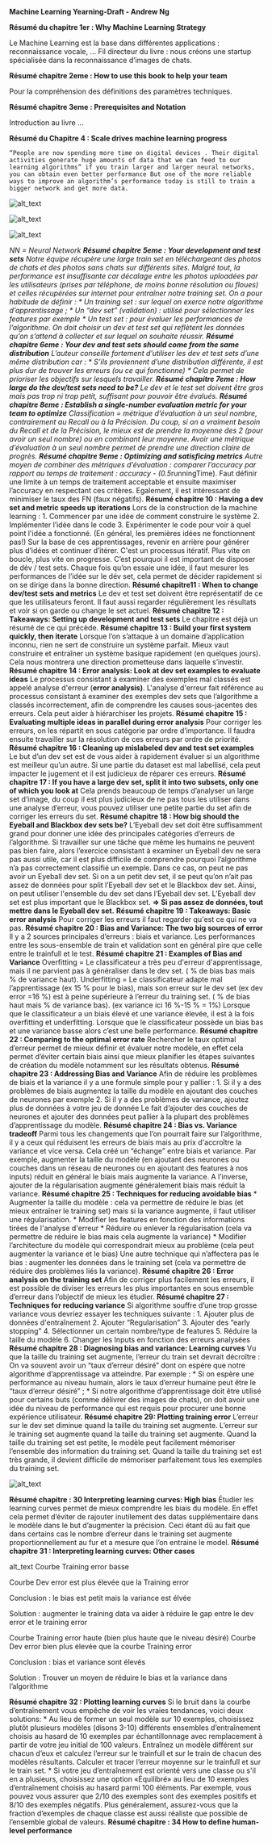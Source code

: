 ﻿**Machine Learning Yearning-Draft - Andrew Ng**

**Résumé du chapitre 1er : Why Machine Learning Strategy**

 Le Machine Learning est la base dans différentes applications : reconnaissance vocale, … Fil directeur du livre : nous créons une startup spécialisée dans la reconnaissance d’images de chats.
 
**Résumé chapitre 2eme : How to use this book to help your team** 
  
  Pour la compréhension des définitions des paramètres techniques.

**Résumé chapitre 3eme : Prerequisites and Notation** 
   
   Introduction au livre ...
   
**Résumé du Chapitre 4 : Scale drives machine learning progress**
   
    “People are now spending more time on digital devices . Their digital activities generate huge amounts of data that we can feed to our learning algorithms” if you train larger and larger neural networks, you can obtain even better performance But one of the more reliable ways to improve an algorithm’s performance today is still to train a bigger network and get more data.

![alt_text](images/Resum-Alexis0.png "image_tooltip")

![alt_text](images/Resum-Alexis1.png "image_tooltip")

![alt_text](images/Resum-Alexis2.png "image_tooltip") 

*NN = Neural Network **Résumé chapitre 5eme : Your development and test sets** Notre équipe récupère une large train set en téléchargeant des photos de chats et des photos sans chats sur différents sites. Malgré tout, la performance est insuffisante car décalage entre les photos uploadées par les utilisateurs (prises par téléphone, de moins bonne résolution ou floues) et celles récupérées sur internet pour entraîner notre training set. On a pour habitude de définir : * Un training set : sur lequel on exerce notre algorithme d’apprentissage ; * Un “dev set” (validation) : utilisé pour sélectionner les features par exemple * Un test set : pour évaluer les performances de l’algorithme. On doit choisir un dev et test set qui reflètent les données qu’on s’attend à collecter et sur lequel on souhaite réussir. **Résumé chapitre 6eme : Your dev and test sets should come from the same distribution** L’auteur conseille fortement d’utiliser les dev et test sets d’une même distribution car : * S’ils proviennent d’une distribution différente, il est plus dur de trouver les erreurs (ou ce qui fonctionne) * Cela permet de prioriser les objectifs sur lesquels travailler. **Résumé chapitre 7eme : How large do the dev/test sets need to be?** Le dev et le test set doivent être gros mais pas trop ni trop petit, suffisant pour pouvoir être évalués. **Résumé chapitre 8eme : Establish a single-number evaluation metric for your team to optimize** Classification = métrique d’évaluation à un seul nombre, contrairement au Recall ou à la Précision. Du coup, si on a vraiment besoin du Recall et de la Précision, le mieux est de prendre la moyenne des 2 (pour avoir un seul nombre) ou en combinant leur moyenne. Avoir une métrique d’évaluation à un seul nombre permet de prendre une direction claire de progrès. **Résumé chapitre 9eme : Optimizing and satisficing metrics** Autre moyen de combiner des métriques d’évaluation : comparer l’accuracy par rapport au temps de traitement : accuracy - (0.5*runningTime). Faut définir une limite à un temps de traitement acceptable et ensuite maximiser l’accuracy en respectant ces critères. Egalement, il est intéressant de minimiser le taux des FN (faux négatifs). **Résumé chapitre 10 : Having a dev set and metric speeds up iterations** Lors de la construction de la machine learning : 1. Commencer par une idée de comment construire le système 2. Implémenter l’idée dans le code 3. Expérimenter le code pour voir à quel point l'idée a fonctionné. (En général, les premières idées ne fonctionnent pas!) Sur la base de ces apprentissages, revenir en arrière pour générer plus d’idées et continuer d’itérer. C'est un processus itératif. Plus vite on boucle, plus vite on progresse. C’est pourquoi il est important de disposer de dév / test sets. Chaque fois qu’on essaie une idée, il faut mesurer les performances de l’idée sur le dév set, cela permet de décider rapidement si on se dirige dans la bonne direction. **Résumé chapitre11 : When to change dev/test sets and metrics** Le dev et test set doivent être représentatif de ce que les utilisateurs feront. Il faut aussi regarder régulièrement les résultats et voir si on garde ou change le set actuel. **Résumé chapitre 12 : Takeaways: Setting up development and test sets** Le chapitre est déjà un résumé de ce qui précède. **Résumé chapitre 13 : Build your first system quickly, then iterate** Lorsque l’on s’attaque à un domaine d’application inconnu, rien ne sert de construire un système parfait. Mieux vaut construire et entraîner un système basique rapidement (en quelques jours). Cela nous montrera une direction prometteuse dans laquelle s’investir. **Résumé chapitre 14 : Error analysis: Look at dev set examples to evaluate ideas** Le processus consistant à examiner des exemples mal classés est appelé analyse d'erreur (​**error analysis​)**. L'analyse d'erreur fait référence au processus consistant à examiner des exemples dev sets que l’algorithme a classés incorrectement, afin de comprendre les causes sous-jacentes des erreurs. Cela peut aider à hiérarchiser les projets. **Résumé chapitre 15 : Evaluating multiple ideas in parallel during error analysis** Pour corriger les erreurs, on les répartit en sous catégorie par ordre d’importance. Il faudra ensuite travailler sur la résolution de ces erreurs par ordre de priorité. **Résumé chapitre 16 : Cleaning up mislabeled dev and test set examples** Le but d’un dev set est de vous aider à rapidement évaluer si un algorithme est meilleur qu’un autre. Si une partie du dataset est mal labellisé, cela peut impacter le jugement et il est judicieux de réparer ces erreurs. **Résumé chapitre 17 : If you have a large dev set, split it into two subsets, only one of which you look at** Cela prends beaucoup de temps d’analyser un large set d’image, du coup il est plus judicieux de ne pas tous les utiliser dans une analyse d’erreur, vous pouvez utiliser une petite partie du set afin de corriger les erreurs du set. **Résumé chapitre 18 : How big should the Eyeball and Blackbox dev sets be?** L’Eyeball dev set doit être suffisamment grand pour donner une idée des principales catégories d’erreurs de l’algorithme. Si travailler sur une tâche que même les humains ne peuvent pas bien faire, alors l’exercice consistant à examiner un Eyeball dev ne sera pas aussi utile, car il est plus difficile de comprendre pourquoi l’algorithme n’a pas correctement classifié un exemple. Dans ce cas, on peut ne pas avoir un Eyeball dev set. Si on a un petit dev set, il se peut qu’on n’ait pas assez de données pour split l’Eyeball dev set et le Blackbox dev set. Ainsi, on peut utiliser l'ensemble du dev set dans l’Eyeball dev set. L’Eyeball dev set est plus important que le Blackbox set. **=> Si pas assez de données, tout mettre dans le Eyeball dev set.** **Résumé chapitre 19 : Takeaways: Basic error analysis** Pour corriger les erreurs il faut regarder qu'est ce qui ne va pas. **Résumé chapitre 20 : Bias and Variance: The two big sources of error** Il y a 2 sources principales d’erreurs : biais et variance. Les performances entre les sous-ensemble de train et validation sont en général pire que celle entre le trainfull et le test. **Résumé chapitre 21 : Examples of Bias and Variance** Overfitting = Le classificateur a très peu d'erreur d'apprentissage, mais il ne parvient pas à généraliser dans le dev set. ( % de bias bas mais % de variance haut). Underfitting = Le classificateur adapte mal l’apprentissage (ex 15 % pour le bias), mais son erreur sur le dev set (ex dev error =16 %) est à peine supérieure à l’erreur du training set. ( % de bias haut mais % de variance bas). (ex variance ici 16 %-15 % = 1%) Lorsque que le classificateur a un biais élevé et une variance élevée, il est à la fois overfitting et underfitting. Lorsque que le classificateur possède un bias bas et une variance basse alors c’est une belle performance. **Résumé chapitre 22 : Comparing to the optimal error rate** Rechercher le taux optimal d’erreur permet de mieux définir et évaluer notre modèle, en effet cela permet d’éviter certain biais ainsi que mieux planifier les étapes suivantes de création du modèle notamment sur les résultats obtenus. **Résumé chapitre 23 : Addressing Bias and Variance** Afin de réduire les problèmes de biais et la variance il y a une formule simple pour y pallier : 1. Si il y a des problèmes de biais augmentez la taille du modèle en ajoutant des couches de neurones par exemple 2. Si il y a des problèmes de variance, ajoutez plus de données à votre jeu de donnée Le fait d’ajouter des couches de neurones et ajouter des données peut pallier à la plupart des problèmes d’apprentissage du modèle. **Résumé chapitre 24 : Bias vs. Variance tradeoff** Parmi tous les changements que l’on pourrait faire sur l’algorithme, il y a ceux qui réduisent les erreurs de biais mais au prix d'accroître la variance et vice versa. Cela créé un “échange” entre biais et variance. Par exemple, augmenter la taille du modèle (en ajoutant des neurones ou couches dans un réseau de neurones ou en ajoutant des features à nos inputs) réduit en général le biais mais augmente la variance. A l’inverse, ajouter de la régularisation augmente généralement biais mais réduit la variance. **Résumé chapitre 25 : Techniques for reducing avoidable bias** * Augmenter la taille du modèle : cela va permettre de réduire le bias (et mieux entraîner le training set) mais si la variance augmente, il faut utiliser une régularisation. * Modifier les features en fonction des informations tirées de l'analyse d'erreur * Réduire ou enlever la régularisation (cela va permettre de réduire le bias mais cela augmente la variance) * Modifier l’architecture du modèle qui correspondrait mieux au problème (cela peut augmenter la variance et le bias) Une autre technique qui n’affectera pas le bias : augmenter les données dans le training set (cela va permettre de réduire des problèmes liés la variance). **Résumé chapitre 26 : Error analysis on the training set** Afin de corriger plus facilement les erreurs, il est possible de diviser les erreurs les plus importantes en sous ensemble d’erreur dans l’objectif de mieux les étudier. **Résumé chapitre 27 : Techniques for reducing variance** Si algorithme souffre d’une trop grosse variance vous devriez essayer les techniques suivante : 1. Ajouter plus de données d'entraînement 2. Ajouter “Regularisation” 3. Ajouter des “early stopping” 4. Sélectionner un certain nombre/type de features 5. Réduire la taille du modèle 6. Changer les Inputs en fonction des erreurs analysées **Résumé chapitre 28 : Diagnosing bias and variance: Learning curves** Vu que la taille du training set augmente, l’erreur du train set devrait décroître : On va souvent avoir un “taux d’erreur désiré” dont on espère que notre algorithme d’apprentissage va atteindre. Par exemple : * Si on espère une performance au niveau humain, alors le taux d’erreur humaine peut être le “taux d’erreur désiré” ; * Si notre algorithme d’apprentissage doit être utilisé pour certains buts (comme délivrer des images de chats), on doit avoir une idée du niveau de performance qui est requis pour procurer une bonne expérience utilisateur. **Résumé chapitre 29: Plotting training error** L’erreur sur le dev set diminue quand la taille du training set augmente. L’erreur sur le training set augmente quand la taille du training set augmente. Quand la taille du training set est petite, le modèle peut facilement mémoriser l’ensemble des information du training set. Quand la taille du training set est très grande, il devient difficile de mémoriser parfaitement tous les exemples du training set.


![alt_text](images/Resum-Alexis3.png "image_tooltip")

**Résumé chapitre : 30 Interpreting learning curves: High bias** Étudier les learning curves permet de mieux comprendre les biais du modèle. En effet cela permet d’éviter de rajouter inutilement des datas supplémentaire dans le modèle dans le but d’augmenter la précision. Ceci étant dû au fait que dans certains cas le nombre d’erreur dans le training set augmente proportionnellement au fur et a mesure que l’on entraine le model. **Résumé chapitre 31 : Interpreting learning curves: Other cases**


alt_text
Courbe Training error basse

Courbe Dev error est plus élevée que la Training error

Conclusion : le bias est petit mais la variance est élvée

Solution : augmenter le training data va aider à réduire le gap entre le dev error et le training error

Courbe Training error haute (bien plus haute que le niveau désiré)
Courbe Dev error bien plus élevée que la courbe Training error

Conclusion : bias et variance sont élevés

Solution : Trouver un moyen de réduire le bias et la variance dans l’algorithme

**Résumé chapitre 32 : Plotting learning curves** Si le bruit dans la courbe d’entraînement vous empêche de voir les vraies tendances, voici deux solutions: * Au lieu de former un seul modèle sur 10 exemples, choisissez plutôt plusieurs modèles (disons 3-10) différents ensembles d’entraînement choisis au hasard de 10 exemples par échantillonnage avec remplacement à partir de votre jeu initial de 100 valeurs. Entraînez un modèle différent sur chacun d’eux et calculez l’erreur sur le trainfull et sur le train de chacun des modèles résultants. Calculer et tracer l’erreur moyenne sur le trainfull et sur le train set. * Si votre jeu d’entraînement est orienté vers une classe ou s'il en a plusieurs, choisissez une option «Équilibré» au lieu de 10 exemples d’entraînement choisis au hasard parmi 100 éléments. Par exemple, vous pouvez vous assurer que 2/10 des exemples sont des exemples positifs et 8/10 des exemples négatifs. Plus généralement, assurez-vous que la fraction d’exemples de chaque classe est aussi réaliste que possible de l’ensemble global de valeurs. **Résumé chapitre : 34 How to define human-level performance**
